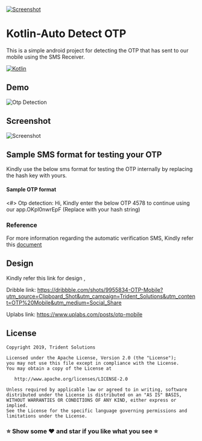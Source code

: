 [![Screenshot](https://tridentnets.com/banner.png)](https://tridentnets.com/)
# Kotlin-Auto Detect OTP 

This is a simple android project for detecting the OTP that has sent to our mobile using the SMS Receiver.

[![Kotlin](https://img.shields.io/badge/Platform-Kotlin-blue.svg)](https://kotlinlang.org/)

## Demo
![Otp Detection](https://user-images.githubusercontent.com/57178805/70522647-8975c680-1b67-11ea-8e9b-0ed09c81ad9a.gif)

## Screenshot
![Screenshot](https://user-images.githubusercontent.com/57178805/70772076-67fc2100-1d99-11ea-93ee-fb6eb3fe486c.png)
   
## Sample SMS format for testing your OTP

Kindly use the below sms format for testing the OTP internally by replacing the hash key with yours.

#### Sample OTP format
<#> Otp detection: Hi, Kindly enter the below OTP 4578 to continue using our app.OKpl0nwrEpF (Replace with your hash string)

### Reference

For more information regarding the automatic verification SMS, Kindly refer this [document](https://developers.google.com/identity/sms-retriever/overview)

## Design 
Kindly refer this link for design ,

Dribble link: https://dribbble.com/shots/9955834-OTP-Mobile?utm_source=Clipboard_Shot&utm_campaign=Trident_Solutions&utm_content=OTP%20Mobile&utm_medium=Social_Share

Uplabs link: https://www.uplabs.com/posts/otp-mobile

## License

    Copyright 2019, Trident Solutions

    Licensed under the Apache License, Version 2.0 (the "License");
    you may not use this file except in compliance with the License.
    You may obtain a copy of the License at

       http://www.apache.org/licenses/LICENSE-2.0

    Unless required by applicable law or agreed to in writing, software
    distributed under the License is distributed on an "AS IS" BASIS,
    WITHOUT WARRANTIES OR CONDITIONS OF ANY KIND, either express or implied.
    See the License for the specific language governing permissions and
    limitations under the License.

### ⭐ Show some ❤️ and star if you like what you see ⭐
